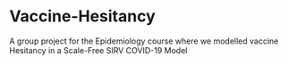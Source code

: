 # Vaccine-Hesitancy
A group project for the Epidemiology course where we modelled vaccine Hesitancy in a Scale-Free SIRV COVID-19 Model
